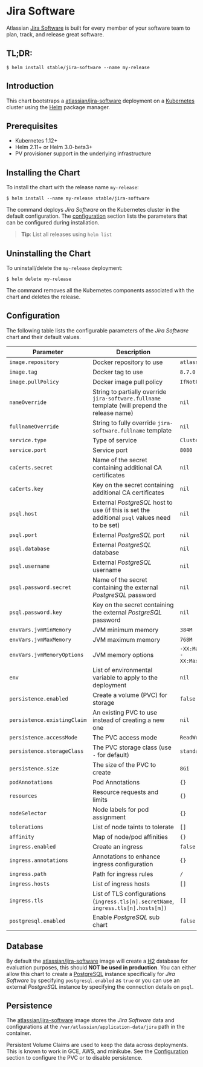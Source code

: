 # Jira Software

Atlassian [Jira Software](https://www.atlassian.com/software/jira) is built for every member of your software team to plan, track, and release great software.

## TL;DR:

```console
$ helm install stable/jira-software --name my-release
```

## Introduction

This chart bootstraps a [atlassian/jira-software](https://hub.docker.com/r/atlassian/jira-software/) deployment on a [Kubernetes](http://kubernetes.io) cluster using the [Helm](https://helm.sh) package manager.

## Prerequisites

- Kubernetes 1.12+
- Helm 2.11+ or Helm 3.0-beta3+
- PV provisioner support in the underlying infrastructure

## Installing the Chart

To install the chart with the release name `my-release`:

```console
$ helm install --name my-release stable/jira-software
```

The command deploys *Jira Software* on the Kubernetes cluster in the default configuration. The [configuration](#configuration) section lists the parameters that can be configured during installation.

> **Tip**: List all releases using `helm list`

## Uninstalling the Chart

To uninstall/delete the `my-release` deployment:

```console
$ helm delete my-release
```

The command removes all the Kubernetes components associated with the chart and deletes the release.

## Configuration

The following table lists the configurable parameters of the *Jira Software* chart and their default values.

| Parameter | Description | Default|
| --- | --- | --- |
| `image.repository` | Docker repository to use | `atlassian/jira-software` |
| `image.tag` | Docker tag to use | `8.7.0` |
| `image.pullPolicy` | Docker image pull policy | `IfNotPresent` |
| `nameOverride` | String to partially override `jira-software.fullname` template (will prepend the release name) | `nil` |
| `fullnameOverride` | String to fully override `jira-software.fullname` template | `nil`|
| `service.type` | Type of service | `ClusterIP` |
| `service.port` | Service port | `8080` |
| `caCerts.secret` | Name of the secret containing additional CA certificates | `nil` |
| `caCerts.key` | Key on the secret containing additional CA certificates | `nil` |
| `psql.host` | External *PostgreSQL* host to use (if this is set the additional `psql` values need to be set) | `nil` |
| `psql.port` | External *PostgreSQL* port | `nil` |
| `psql.database` | External *PostgreSQL* database | `nil` |
| `psql.username` | External *PostgreSQL* username | `nil` |
| `psql.password.secret` | Name of the secret containing the external *PostgreSQL* password | `nil` |
| `psql.password.key` | Key on the secret containing the external *PostgreSQL* password | `nil` |
| `envVars.jvmMinMemory` | JVM minimum memory | `384M` |
| `envVars.jvmMaxMemory` | JVM maximum memory | `768M` |
| `envVars.jvmMemoryOptions` | JVM memory options | `-XX:MaxMetaspaceSize=512m -XX:MaxDirectMemorySize=10m` |
| `env` | List of environmental variable to apply to the deployment | `nil` |
| `persistence.enabled` | Create a volume (PVC) for storage | `false` |
| `persistence.existingClaim` | An existing PVC to use instead of creating a new one | `nil` |
| `persistence.accessMode` | The PVC access mode | `ReadWriteOnce` |
| `persistence.storageClass` | The PVC storage class (use `-` for default) | `standard` |
| `persistence.size` | The size of the PVC to create | `8Gi` |
| `podAnnotations` | Pod Annotations | `{}` |
| `resources` | Resource requests and limits | `{}` |
| `nodeSelector` | Node labels for pod assignment | `{}` |
| `tolerations` | List of node taints to tolerate | `[]` |
| `affinity` | Map of node/pod affinities | `{}` |
| `ingress.enabled` | Create an ingress | `false` |
| `ingress.annotations` | Annotations to enhance ingress configuration | `{}` |
| `ingress.path` | Path for ingress rules | `/` |
| `ingress.hosts` | List of ingress hosts | `[]` |
| `ingress.tls` | List of TLS configurations (`ingress.tls[n].secretName`, `ingress.tls[n].hosts[m])` | `[]` |
| `postgresql.enabled` | Enable *PostgreSQL* sub chart | `false` |

## Database

By default the [atlassian/jira-software](https://hub.docker.com/r/atlassian/jira-software/) image will create a [H2](https://www.h2database.com/html/main.html) database for evaluation purposes, this should **NOT be used in production**. You can either allow this chart to create a [PostgreSQL](https://hub.docker.com/_/postgres) instance specifically for *Jira Software* by specifying `postgresql.enabled` as `true` or you can use an external *PostgreSQL* instance by specifying the connection details on `psql`.

## Persistence

The [atlassian/jira-software](https://hub.docker.com/r/atlassian/jira-software/) image stores the *Jira Software* data and configurations at the `/var/atlassian/application-data/jira` path in the container.

Persistent Volume Claims are used to keep the data across deployments. This is known to work in GCE, AWS, and minikube.
See the [Configuration](#configuration) section to configure the PVC or to disable persistence.

